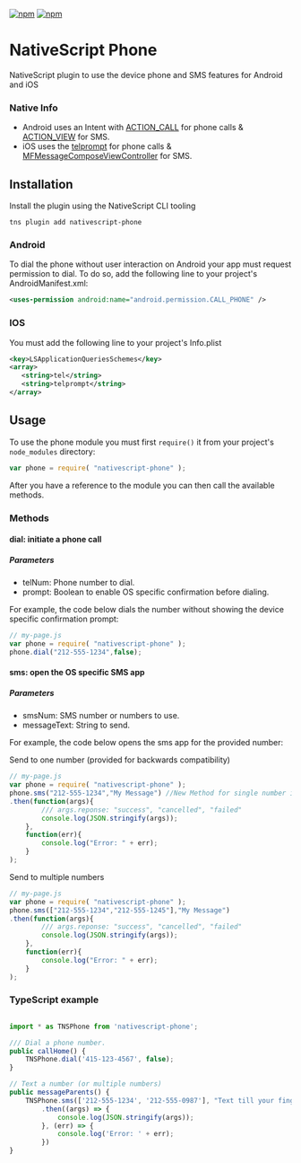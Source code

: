 [![npm](https://img.shields.io/npm/v/nativescript-phone.svg)](https://www.npmjs.com/package/nativescript-phone)
[![npm](https://img.shields.io/npm/dt/nativescript-phone.svg?label=npm%20downloads)](https://www.npmjs.com/package/nativescript-phone)

# NativeScript Phone

NativeScript plugin to use the device phone and SMS features for Android and iOS

### Native Info
- Android uses an Intent with [ACTION_CALL](https://developer.android.com/reference/android/content/Intent.html#ACTION_CALL) for phone calls & [ACTION_VIEW](https://developer.android.com/reference/android/content/Intent.html#ACTION_VIEW) for SMS.
- iOS uses the [telprompt](https://developer.apple.com/library/content/featuredarticles/iPhoneURLScheme_Reference/PhoneLinks/PhoneLinks.html) for phone calls & [MFMessageComposeViewController](https://developer.apple.com/reference/messageui/mfmessagecomposeviewcontroller) for SMS.

## Installation

Install the plugin using the NativeScript CLI tooling

```
tns plugin add nativescript-phone
```

### Android

To dial the phone without user interaction on Android your app must request permission to dial. To do so, add the following line to your project's AndroidManifest.xml:

```xml
<uses-permission android:name="android.permission.CALL_PHONE" />
```

### IOS 

You must add the following line to your project's Info.plist

```xml
<key>LSApplicationQueriesSchemes</key>
<array>
   <string>tel</string>
   <string>telprompt</string>
</array>
```

## Usage

To use the phone module you must first `require()` it from your project's `node_modules` directory:

```js
var phone = require( "nativescript-phone" );
```

After you have a reference to the module you can then call the available methods.

### Methods
#### dial: initiate a phone call
##### Parameters
* telNum: Phone number to dial.
* prompt: Boolean to enable OS specific confirmation before dialing.

For example, the code below dials the number without showing the device specific confirmation prompt:

```js
// my-page.js
var phone = require( "nativescript-phone" );
phone.dial("212-555-1234",false);
```
#### sms: open the OS specific SMS app
##### Parameters
* smsNum: SMS number or numbers to use.
* messageText: String to send.

For example, the code below opens the sms app for the provided number:

Send to one number (provided for backwards compatibility)

```js
// my-page.js
var phone = require( "nativescript-phone" );
phone.sms("212-555-1234","My Message") //New Method for single number is phone.sms(["212-555-1234"],"My Message")
.then(function(args){
        /// args.reponse: "success", "cancelled", "failed"
        console.log(JSON.stringify(args));
    },
    function(err){
        console.log("Error: " + err);
    }
);
```

Send to multiple numbers

```js
// my-page.js
var phone = require( "nativescript-phone" );
phone.sms(["212-555-1234","212-555-1245"],"My Message")
.then(function(args){
        /// args.reponse: "success", "cancelled", "failed"
        console.log(JSON.stringify(args));
    },
    function(err){
        console.log("Error: " + err);
    }
);
```


### TypeScript example

```TypeScript

import * as TNSPhone from 'nativescript-phone';

/// Dial a phone number.
public callHome() {
    TNSPhone.dial('415-123-4567', false);
}

// Text a number (or multiple numbers)
public messageParents() {
    TNSPhone.sms(['212-555-1234', '212-555-0987'], "Text till your fingers bleed")
        .then((args) => {
            console.log(JSON.stringify(args));
        }, (err) => {
            console.log('Error: ' + err);
        })
}


```
